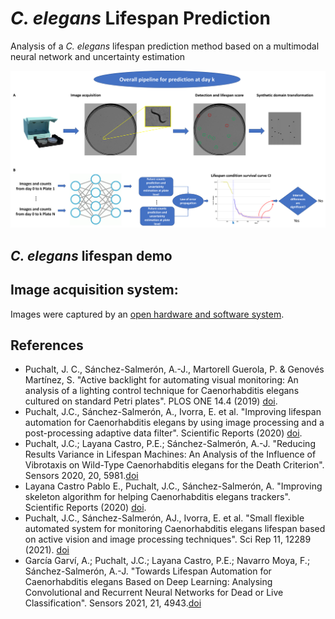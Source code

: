 # *C. elegans* Lifespan Prediction
Analysis of a *C. elegans* lifespan prediction method based on a multimodal neural network and uncertainty estimation

![GitHub Logo](https://github.com/AntonioGarciaGarvi/CelegansLifespanPrediction/blob/main/pipeline.png)

## *C. elegans* lifespan demo 

## Image acquisition system:
Images were captured by an [open hardware and software system](https://github.com/JCPuchalt/SiViS).


## References 
* Puchalt, J. C., Sánchez-Salmerón, A.-J., Martorell Guerola, P. & Genovés Martínez, S. "Active backlight for automating visual monitoring: An analysis of a lighting control technique for Caenorhabditis elegans cultured on standard Petri plates". PLOS ONE 14.4 (2019) [doi](https://journals.plos.org/plosone/article?id=10.1371/journal.pone.0215548).
* Puchalt, J.C., Sánchez-Salmerón, A., Ivorra, E. et al. "Improving lifespan automation for Caenorhabditis elegans by using image processing and a post-processing adaptive data filter". Scientific Reports (2020) [doi](https://www.nature.com/articles/s41598-020-65619-4).
* Puchalt, J.C.; Layana Castro, P.E.; Sánchez-Salmerón, A.-J. "Reducing Results Variance in Lifespan Machines: An Analysis of the Influence of Vibrotaxis on Wild-Type Caenorhabditis elegans for the Death Criterion". Sensors 2020, 20, 5981.[doi](https://doi.org/10.3390/s20215981)
* Layana Castro Pablo E., Puchalt, J.C., Sánchez-Salmerón, A. "Improving skeleton algorithm for helping Caenorhabditis elegans trackers". Scientific Reports (2020) [doi](https://www.nature.com/articles/s41598-020-79430-8).
* Puchalt, J.C., Sánchez-Salmerón, AJ., Ivorra, E. et al. "Small flexible automated system for monitoring Caenorhabditis elegans lifespan based on active vision and image processing techniques". Sci Rep 11, 12289 (2021). [doi](https://doi.org/10.1038/s41598-021-91898-6)
* García Garví, A.; Puchalt, J.C.; Layana Castro, P.E.; Navarro Moya, F.; Sánchez-Salmerón, A.-J. "Towards Lifespan Automation for Caenorhabditis elegans Based on Deep Learning: Analysing Convolutional and Recurrent Neural Networks for Dead or Live Classification". Sensors 2021, 21, 4943.[doi](https://doi.org/10.3390/s21144943)

